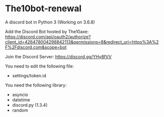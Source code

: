 # The10bot-renewal
A discord bot in Python 3 (Working on 3.6.8)

Add the Discord Bot hosted by The10axe:
https://discord.com/api/oauth2/authorize?client_id=426478004298842113&permissions=8&redirect_uri=https%3A%2F%2Fdiscord.com&scope=bot

Join the Discord Server:
https://discord.gg/YHy8fVV

You need to edit the following file:
- settings/token.id

You need the following library:
- asyncio
- datetime
- discord.py (1.3.4)
- random
